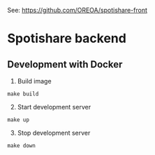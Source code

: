 See: https://github.com/OREOA/spotishare-front

# Spotishare backend

## Development with Docker
1. Build image
```
make build
```
2. Start development server
```
make up
```
3. Stop development server
```
make down
```